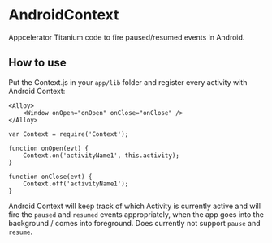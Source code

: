 AndroidContext
==============

Appcelerator Titanium code to fire paused/resumed events in Android.

## How to use

Put the Context.js in your `app/lib` folder and register every activity with Android Context:

```
<Alloy>
	<Window onOpen="onOpen" onClose="onClose" />
</Alloy>
```

```
var Context = require('Context');

function onOpen(evt) {
	Context.on('activityName1', this.activity);
}

function onClose(evt) {
	Context.off('activityName1');
}
```

Android Context will keep track of which Activity is currently active and will fire the `paused` and `resumed` events appropriately, when the app goes into the background / comes into foreground. Does currently not support `pause` and `resume`.
